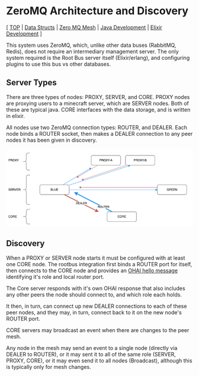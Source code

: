 # ZeroMQ Architecture and Discovery

[
[TOP](../README.md) |
[Data Structs](docs/data-structs.md) |
[Zero MQ Mesh](docs/zeromq-mesh.md) |
[Java Development](docs/java.md) |
[Elixir Development](docs/elixir.md)
]

This system uses ZeroMQ, which, unlike other data buses (RabbitMQ, Redis), does
not require an intermediary management server.  The only system required is
the Root Bus server itself (Elixir/erlang), and configuring plugins to use this
bus vs other databases.

## Server Types

There are three types of nodes: PROXY, SERVER, and CORE.  PROXY nodes are
proxying users to a minecraft server, which are SERVER nodes.  Both of these
are typical java.  CORE interfaces with the data storage, and is written in
elixir.

All nodes use two ZeroMQ connection types: ROUTER, and DEALER.  Each
node binds a ROUTER socket, then makes a DEALER connection to any peer nodes
it has been given in discovery.

![ZeroMQ Mesh](zeromq-mesh.png)

## Discovery

When a PROXY or SERVER node starts it must be configured with at least one
CORE node.  The rootbus integration first binds a ROUTER port for itself,
then connects to the CORE node and provides an [OHAI hello message](../protobuf/msg/ohai.proto) identifying
it's role and local router port.

The Core server responds with it's own OHAI response that also includes any
other peers the node should connect to, and which role each holds.

It then, in turn, can connect up new DEALER connections to each of these peer
nodes, and they may, in turn, connect back to it on the new node's ROUTER port.

CORE servers may broadcast an event when there are changes to the peer mesh.

Any node in the mesh may send an event to a single node (directly via DEALER to
ROUTER), or it may sent it to all of the same role (SERVER, PROXY, CORE), or
it may even send it to all nodes (Broadcast), although this is typically only
for mesh changes.
